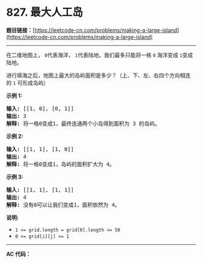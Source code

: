 # 827. 最大人工岛

**题目链接：**[https://leetcode-cn.com/problems/making-a-large-island](https://leetcode-cn.com/problems/making-a-large-island)

---

<div class="content__1Y2H">
 <div class="notranslate">
  <p>在二维地图上，&nbsp;<code>0</code>代表海洋，&nbsp;<code>1</code>代表陆地，我们最多只能将一格&nbsp;<code>0</code> 海洋变成&nbsp;<code>1</code>变成陆地。</p> 
  <p>进行填海之后，地图上最大的岛屿面积是多少？（上、下、左、右四个方向相连的&nbsp;<code>1</code>&nbsp;可形成岛屿）</p> 
  <p><strong>示例 1:</strong></p> 
  <pre class="language-text"><strong>输入: </strong>[[1, 0], [0, 1]]
<strong>输出:</strong> 3
<strong>解释:</strong> 将一格0变成1，最终连通两个小岛得到面积为 3 的岛屿。
</pre> 
  <p><strong>示例 2:</strong></p> 
  <pre class="language-text"><strong>输入: </strong>[[1, 1], [1, 0]]
<strong>输出:</strong> 4
<strong>解释:</strong> 将一格0变成1，岛屿的面积扩大为 4。</pre> 
  <p><strong>示例 3:</strong></p> 
  <pre class="language-text"><strong>输入: </strong>[[1, 1], [1, 1]]
<strong>输出:</strong> 4
<strong>解释:</strong> 没有0可以让我们变成1，面积依然为 4。</pre> 
  <p><strong>说明:</strong></p> 
  <ul> 
   <li><code>1 &lt;= grid.length = grid[0].length &lt;= 50</code></li> 
   <li><code>0 &lt;= grid[i][j] &lt;= 1</code></li> 
  </ul> 
 </div>
</div>

---

**AC 代码：**

```java

```